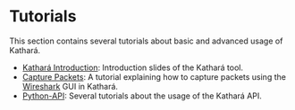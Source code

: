 # Tutorials

This section contains several tutorials about basic and advanced usage of Kathará.

* [Kathará Introduction](Introduction): Introduction slides of the Kathará tool.
* [Capture Packets](Capture-Packets): A tutorial explaining how to capture packets using the [Wireshark](https://www.wireshark.org/) GUI in Kathará.
* [Python-API](Python-API): Several tutorials about the usage of the Kathará API. 
